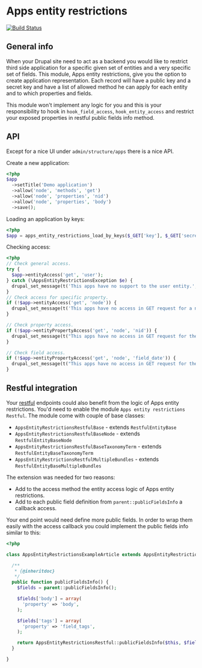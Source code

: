 # Apps entity restrictions
[![Build Status](https://api.travis-ci.org/RoySegall/apps_entity_restrictions.svg?branch=7.x-1.x)](https://travis-ci.org/RoySegall/apps_entity_restrictions)
## General info
When your Drupal site need to act as a backend you would like to restrict third
side application for a specific given set of entities and a very specific set of
fields. This module, Apps entity restrictions, give you the option to create application
representation. Each record will have a public key and a secret key and have a
list of allowed method he can apply for each entity and to which properties and
fields.

This module won't implement any logic for you and this is your responsibility
to hook in `hook_field_access`, `hook_entity_access` and restrict your exposed
properties in restful public fields info method.

## API
Except for a nice UI under `admin/structure/apps` there is a nice API.

Create a new application:
```php
<?php
$app
  ->setTitle('Demo application')
  ->allow('node', 'methods', 'get')
  ->allow('node', 'properties', 'nid')
  ->allow('node', 'properties', 'body')
  ->save();
```

Loading an application by keys:
```php
<?php
$app = apps_entity_restrictions_load_by_keys($_GET['key'], $_GET['secret']);
```

Checking access:
```php
<?php
// Check general access.
try {
  $app->entityAccess('get', 'user');
} catch (\AppsEntityRestrictionsException $e) {
  drupal_set_message(t('This apps have no support to the user entity.', 'error'));
}
// Check access for specific property.
if (!$app->entityAccess('get', 'node')) {
  drupal_set_message(t('This apps have no access in GET request for a node.', 'error'));
}

// Check property access.
if (!$app->entityPropertyAccess('get', 'node', 'nid')) {
  drupal_set_message(t("This apps have no access in GET request for the node's nid.", 'error'));
}

// Check field access.
if (!$app->entityPropertyAccess('get', 'node', 'field_date')) {
  drupal_set_message(t("This apps have no access in GET request for the node's date field.", 'error'));
}

```

## Restful integration
Your [restful](http://drupal.org/project/restful) endpoints could also benefit
 from the logic of Apps entity restrictions. You'd need to enable the module
 `Apps entity restrictions Restful`. The module come with couple of base classes:
 * `AppsEntityRestrictionsRestfulBase` - extends `RestfulEntityBase`
 * `AppsEntityRestrictionsRestfulBaseNode` - extends `RestfulEntityBaseNode`
 * `AppsEntityRestrictionsRestfulBaseTaxonomyTerm` - extends `RestfulEntityBaseTaxonomyTerm`
 * `AppsEntityRestrictionsRestfulMultipleBundles` - extends `RestfulEntityBaseMultipleBundles`


 The extension was needed for two reasons:
 * Add to the access method the entity access logic of Apps entity
 restrictions.
 * Add to each public field definition from `parent::publicFieldsInfo` a callback
 access.

Your end point would need define more public fields. In order to wrap them
easily with the access callback you could implement the public fields info
similar to this:
```php
<?php

class AppsEntityRestrictionsExampleArticle extends AppsEntityRestrictionsRestfulBaseNode {

  /**
   * {@inheritdoc}
   */
  public function publicFieldsInfo() {
    $fields = parent::publicFieldsInfo();

    $fields['body'] = array(
      'property' => 'body',
    );

    $fields['tags'] = array(
      'property' => 'field_tags',
    );

    return AppsEntityRestrictionsRestful::publicFieldsInfo($this, $fields);
  }

}
```
